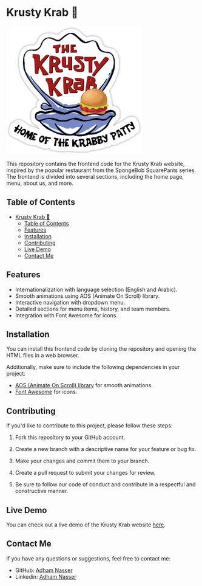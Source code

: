 # Krusty Krab 🍔

![Krusty Krab Logo](Imgs/logo.png)

This repository contains the frontend code for the Krusty Krab website, inspired by the popular restaurant from the SpongeBob SquarePants series. The frontend is divided into several sections, including the home page, menu, about us, and more.

## Table of Contents

- [Krusty Krab 🍔](#krusty-krab-)
  - [Table of Contents](#table-of-contents)
  - [Features](#features)
  - [Installation](#installation)
  - [Contributing](#contributing)
  - [Live Demo](#live-demo)
  - [Contact Me](#contact-me)

## Features

- Internationalization with language selection (English and Arabic).
- Smooth animations using AOS (Animate On Scroll) library.
- Interactive navigation with dropdown menu.
- Detailed sections for menu items, history, and team members.
- Integration with Font Awesome for icons.

## Installation

You can install this frontend code by cloning the repository and opening the HTML files in a web browser.

Additionally, make sure to include the following dependencies in your project:

- [AOS (Animate On Scroll) library](https://github.com/michalsnik/aos) for smooth animations.
- [Font Awesome](https://fontawesome.com/) for icons.

## Contributing

If you'd like to contribute to this project, please follow these steps:

1. Fork this repository to your GitHub account.

2. Create a new branch with a descriptive name for your feature or bug fix.

3. Make your changes and commit them to your branch.

4. Create a pull request to submit your changes for review.

5. Be sure to follow our code of conduct and contribute in a respectful and constructive manner.

## Live Demo

You can check out a live demo of the Krusty Krab website [here](https://krusty-krab-omega.vercel.app/).

## Contact Me

If you have any questions or suggestions, feel free to contact me:

- GitHub: [Adham Nasser](https://github.com/Adhamxiii)
- Linkedin: [Adham Nasser](https://www.linkedin.com/in/adhamnasser/)
